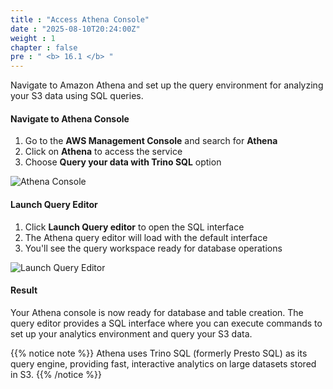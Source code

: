 ```yaml
---
title : "Access Athena Console"
date : "2025-08-10T20:24:00Z"
weight : 1
chapter : false
pre : " <b> 16.1 </b> "
---
```


Navigate to Amazon Athena and set up the query environment for analyzing your S3 data using SQL queries.

#### Navigate to Athena Console

1. Go to the **AWS Management Console** and search for **Athena**
2. Click on **Athena** to access the service
3. Choose **Query your data with Trino SQL** option

![Athena Console](/images/16/16-1.png?featherlight=false&width=90pc)

#### Launch Query Editor

1. Click **Launch Query editor** to open the SQL interface
2. The Athena query editor will load with the default interface
3. You'll see the query workspace ready for database operations

![Launch Query Editor](/images/16/16-2.png?featherlight=false&width=90pc)

#### Result

Your Athena console is now ready for database and table creation. The query editor provides a SQL interface where you can execute commands to set up your analytics environment and query your S3 data.

{{% notice note %}}
Athena uses Trino SQL (formerly Presto SQL) as its query engine, providing fast, interactive analytics on large datasets stored in S3.
{{% /notice %}}
